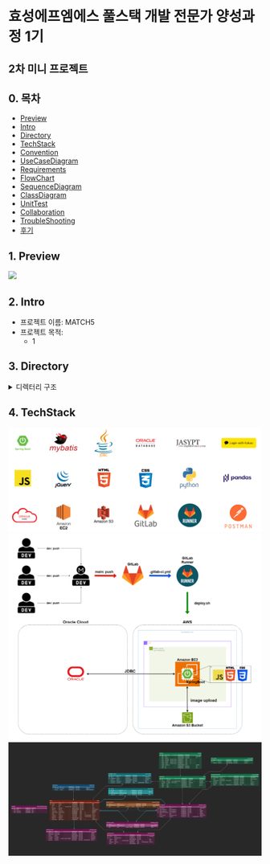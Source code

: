 # 효성에프엠에스 풀스택 개발 전문가 양성과정 1기

## 2차 미니 프로젝트

## 0. 목차

-   [Preview](#1-Preview)
-   [Intro](#2-Intro)
-   [Directory](#3-Directory)
-   [TechStack](#4-TechStack)
-   [Convention](#5-Convention)
-   [UseCaseDiagram](#6-UseCaseDiagram)
-   [Requirements](#7-Requirements)
-   [FlowChart](#8-FlowChart)
-   [SequenceDiagram](#9-SequenceDiagram)
-   [ClassDiagram](#10-ClassDiagram)
-   [UnitTest](#11-UnitTest)
-   [Collaboration](#12-Collaboration)
-   [TroubleShooting](#13-TroubleShooting)
-   [후기](#14-후기)

## 1. Preview

<img src="https://github.com/rlatkd/match5/blob/main/assets/preview.gif">

## 2. Intro

-   프로젝트 이름: MATCH5
-   프로젝트 목적:
    -   1

## 3. Directory

<details>
<summary>디렉터리 구조</summary>

```
📁 match5
 ├──── 📁 .gitlab
 │      ├──── 📁 issue_templates
 │      │      └──── 📄 feature_request.md
 │      └──── 📁 merge_request_templates
 │      │      └──── 📄 default.md
 ├──── 📁 ci
 │      │──── 📄 .gitlab-ci.yml
 │      └──── 📄 deploy.sh
 ├──── 📁 sql
 │      └──── 📄 ini.sql
 --------------------------------------위의 디렉터리들은 별도의 위치에 있음
 └──── 📁 src/main
        ├──── 📁 java/site/match5
        │      ├──── 📁 domain
        │      │      └──── 📁 alarm
        │      │             │──── 📁 controller
        │      │             │      └──── 📄 AlarmController.java
        │      │             │                     :
        │      │             │──── 📁 dto
        │      │             │      └──── 📄 AlarmRes.java
        │      │             │──── 📁 repository
        │      │             │      └──── 📄 MatchingAlarmMapper.java
        │      │             └──── 📁 service
        │      │                    │──── 📄 MatchingAlarmService.java
        │      │                    └──── 📄 NotificationService.java
        │      │                 :
        │      ├──── 📁 global
        │      │      │──── 📁 common
        │      │      │      └──── 📄 Level.java
        │      │      │──── 📁 config
        │      │      │      │──── 📄 JasyptConfig.java
        │      │      │      │──── 📄 RestTemplateConfig.java
        │      │      │      │──── 📄 S3Config.java
        │      │      │      └──── 📄 WebConfig.java
        │      │      │──── 📁 exception
        │      │      │      │──── 📁 customException
        │      │      │      │      └──── 📄 BusinessException.java
        │      │      │      │──── 📁 errorCode
        │      │      │      │      └──── 📄 CommonErrorCode.java
        │      │      │      │                      :
        │      │      │      │──── 📄 ErrorResponse.java
        │      │      │      └──── 📄 ExceptionHandlerAdvice.java
        │      │      └──── 📁 validation
        │      │             │──── 📁 annotation
        │      │             │      └──── 📄 AlarmType.java
        │      │             │                      :
        │      │             └──── 📁 validator
        │      │                    └──── 📄 AlarmTypeValidator.java
        │      │                                    :
        │      ├──── 📁 interceptor
        │      │      │──── 📄 AuthInterceptor.java
        │      │      └──── 📄 KakaoInterceptor.java
        │      ├──── 📁 web/controller
        │      │      └──── 📄 AuthController.java
        │      │                       :
        │      ├──── 📁 adimin
        │      └──── 📄 Match5Application.java
        └──── 📁 resources
               ├──── 📁 mapper
               │      └──── 📁 alarm
               │             └──── 📄 MatchingAlarmMapper.xml
               │                 :
               ├──── 📁 static
               │      │──── 📁 css
               │      │      └──── 📁 auth
               │      │             └──── 📄 auth.style.css
               │      │                  :
               │      ├──── 📁 images
               │      │      └──── 📁 banner
               │      │             └──── 📄 loginBanner.png
               │      │                  :
               │      ├──── 📁 js
               │      │      └──── 📁 auth
               │      │             └──── 📄 auth.js
               │      │                  :
               │      └──── 📄 favicon.ico
               ├──── 📁 templates
               └──── 📄 application.yml
                              :
```

</details>

## 4. TechStack

<img src="https://github.com/rlatkd/match5/blob/main/assets/tech-stack.png">

<img src="https://github.com/rlatkd/match5/blob/main/assets/system-architecture.png">
<img src="https://github.com/rlatkd/match5/blob/main/assets/erd.png">
